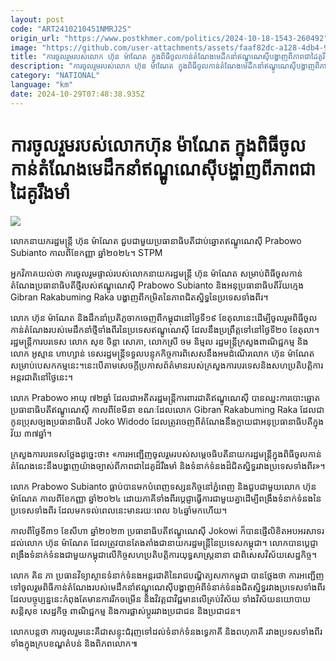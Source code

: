 ```yaml
---
layout: post
code: "ART2410210451NMRJ2S"
origin_url: "https://www.postkhmer.com/politics/2024-10-18-1543-260492"
image: "https://github.com/user-attachments/assets/faaf82dc-a128-4db4-970e-acb7494035ea"
title: "ការ​ចូលរួម​របស់​លោក​ ហ៊ុន ម៉ាណែត ក្នុង​ពិធី​ចូល​កាន់​តំណែង​មេដឹកនាំ​ឥណ្ឌូណេស៊ី​បង្ហាញ​ពី​ភាព​ជា​ដៃគូ​រឹងមាំ"
description: "​​ការ​ចូលរួម​របស់​លោក​ ហ៊ុន ម៉ាណែត ក្នុង​ពិធី​ចូល​កាន់​តំណែង​មេដឹកនាំ​ឥណ្ឌូណេស៊ី​បង្ហាញ​ពី​ភាព​ជា​ដៃគូ​រឹងមាំ​"
category: "NATIONAL"
language: "km"
date: 2024-10-29T07:48:38.935Z
---
```


# ការ​ចូលរួម​របស់​លោក​ ហ៊ុន ម៉ាណែត ក្នុង​ពិធី​ចូល​កាន់​តំណែង​មេដឹកនាំ​ឥណ្ឌូណេស៊ី​បង្ហាញ​ពី​ភាព​ជា​ដៃគូ​រឹងមាំ

![](https://github.com/user-attachments/assets/f810490c-1b11-4527-95bc-acb82638128b)

លោកនាយករដ្ឋមន្ត្រី ហ៊ុន ម៉ាណែត ជួប​ជាមួយ​ប្រធានាធិបតី​ជាប់​ឆ្នោត​ឥណ្ឌូណេស៊ី Prabowo Subianto កាល​ពី​ខែ​កញ្ញា ឆ្នាំ​២០២៤។ STPM

អ្នក​វិភាគ​យល់​ថា ការ​ចូលរួម​ផ្ទាល់​របស់​លោក​នាយករដ្ឋមន្ត្រី ហ៊ុន ម៉ាណែត សម្រាប់​ពិធី​ចូល​កាន់​តំណែង​ប្រធានាធិបតី​ថ្មី​របស់​ឥណ្ឌូណេស៊ី Prabowo Subianto និង​អនុ​ប្រធានាធិបតី​វ័យ​ក្មេង Gibran Rakabuming Raka បង្ហាញ​ពី​កម្រិត​នៃ​ភាព​ជិត​ស្និទ្ធ​នៃ​ប្រទេស​ទាំង​ពីរ។

លោក ហ៊ុន ម៉ាណែត និង​ដឹកនាំ​ប្រតិភូ​ចាក​ចេញ​ពី​កម្ពុជា​នៅ​ថ្ងៃ​ទី១៩ ខែតុលា​នេះ​ ដើម្បី​ចូលរួម​ពិធី​ចូល​កាន់​តំណែង​របស់​​មេដឹកនាំ​ថ្មី​ទាំង​ពីរ​នៃ​ប្រទេស​ឥណ្ឌូណេស៊ី ដែល​នឹង​ប្រព្រឹត្ត​ទៅ​នៅ​ថ្ងៃ​ទី២០ ខែតុលា។ រដ្ឋមន្ត្រី​ការបរទេស លោក សុខ ចិន្តា សោភា, ​លោកស្រី ចម និម្មល រដ្ឋមន្ត្រី​ក្រសួង​ពាណិជ្ជកម្ម និង​ លោក អូស្មាន​ ហាហ្សាន់ ទេសរដ្ឋមន្ត្រី​ទទួល​បន្ទុក​កិច្ច​ការ​ពិសេស​នឹង​អម​ដំណើរ​លោក​ ហ៊ុន ម៉ាណែត សម្រាប់​បេសកកម្ម​នេះ។​ នេះ​បើ​តាម​សេចក្ដី​ប្រកាស​ព័ត៌មាន​របស់​ក្រសួង​ការបរទេស​និង​សហប្រតិបត្តិការ​អន្តរជាតិ​នៅ​ថ្ងៃ​នេះ។​

លោក Prabowo អាយុ ៧២ឆ្នាំ ដែល​ជា​អតីត​រដ្ឋមន្ត្រី​ការពារ​ជាតិ​ឥណ្ឌូណេស៊ី បាន​ឈ្នះ​ការ​បោះ​ឆ្នោត​ប្រធានាធិបតី​ឥណ្ឌូណេស៊ី កាល​ពី​ខែ​មីនា​ ខណៈ​ដែល​លោក Gibran Rakabuming Raka ដែល​ជា​កូន​ប្រុស​ច្បង​ប្រធានាធិបតី​ Joko Widodo ដែល​ត្រូវ​ចេញ​ពី​តំណែង​ នឹង​ក្លាយ​ជា​អនុ​ប្រធានាធិបតី​ក្នុង​វ័យ ៣៧​ឆ្នាំ។

ក្រសួង​ការបរទេស​ថ្លែង​ដូច្នេះ​ថា៖ «ការ​អញ្ជើញ​ចូល​រួម​របស់​សម្ដេច​ធិបតី​នាយក​រដ្ឋមន្ត្រី​ក្នុង​ពិធី​ចូល​កាន់​តំណែង​នេះ​នឹង​បង្ហាញ​យ៉ាង​ច្បាស់​ពី​ភាព​ជា​ដៃគូ​ដ៏​រឹង​មាំ និង​ទំនាក់​ទំនង​ដ៏​ជិត​ស្និទ្ធ​រវាង​ប្រទេស​ទាំង​ពីរ»។

លោក Prabowo Subianto ធ្លាប់​បាន​មក​បំពេញ​ទស្សនកិច្ច​នៅ​ភ្នំពេញ និង​ជួប​ជាមួយ​លោក ហ៊ុន ម៉ាណែត កាល​ពី​ខែ​កញ្ញា​ ឆ្នាំ​២០២៤ ដោយ​ភាគី​ទាំង​ពីរ​ប្ដេជ្ញា​ធ្វើការ​ជាមួយ​គ្នា​ដើម្បី​ពង្រឹង​ទំនាក់​ទំនង​នៃ​ប្រទេស​ទាំង​ពីរ ដែល​មក​ទល់​ពេល​នេះ​មាន​រយៈ​ពេល ៦៤​ឆ្នាំ​មក​ហើយ។

កាល​ពី​ថ្ងៃ​ទី៣១ ខែសីហា ឆ្នាំ​២០២៣ ប្រធានាធិបតី​ឥណ្ឌូណេស៊ី Jokowi ក៏​បាន​ផ្ញើ​លិខិត​អបអរ​សាទរ​ដល់​លោក​ ហ៊ុន ម៉ាណែត ដែល​ត្រូវ​បាន​តែង​តាំង​ជា​នាយក​រដ្ឋមន្ត្រី​នៃ​ប្រទេស​កម្ពុជា។ លោក​បាន​ប្ដេជ្ញា​ពង្រឹង​ទំនាក់​ទំនង​ជាមួយ​កម្ពុជា​លើ​កិច្ច​សហប្រតិបត្តិការ​យុទ្ធសាស្ត្រ​នានា ជា​ពិសេស​វិស័យ​សេដ្ឋកិច្ច។

លោក គិន ភា ប្រធាន​វិទ្យាស្ថាន​ទំនាក់​ទំនង​អន្តរជាតិ​នៃ​រាជបណ្ឌិត្យ​សភា​កម្ពុជា បាន​ថ្លែង​ថា ការ​អញ្ជើញ​ទៅ​ចូល​រួម​ពិធី​កាន់​តំណែង​របស់​មេដឹកនាំ​ឥណ្ឌូណេស៊ី ​បង្ហាញ​អំពី​ទំនាក់​ទំនង​ជិត​ស្និទ្ធ​រវាង​ប្រទេស​ទាំង​ពីរ ​ដែល​បច្ចុប្បន្ន​នេះ​កំពុង​តែ​មាន​ការ​រីក​ចម្រើន និង​វិវត្ត​ជា​វិជ្ជមាន​លើ​គ្រប់​វិស័យ ​ទាំង​វិស័យ​នយោបាយ សន្តិសុខ សេដ្ឋកិច្ច​ ពាណិជ្ជកម្ម និង​ការ​ផ្លាស់​ប្តូរ​រវាង​ប្រជាជន និង​ប្រជាជន។

លោក​​បន្ត​ថា ការ​ចូលរួម​នេះ​គឺ​ជា​សន្ទុះ​ជំរុញ​ទៅ​ដល់​ទំនាក់​ទំនង​ទ្វេភាគី និង​ពហុភាគី រវាង​ប្រទស​ទាំង​ពីរ​ ទាំង​ក្នុង​ក្របខណ្ឌ​តំបន់ និង​ពិភពលោក៕
